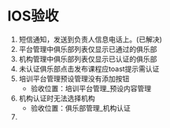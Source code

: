 # IOS验收
1. 短信通知，发送到负责人信息电话上。(已解决)
2. 平台管理中俱乐部列表仅显示已通过的俱乐部
3. 机构管理中俱乐部列表仅显示已认证的俱乐部
4. 未认证俱乐部点击发布课程应toast提示需认证
5. 培训平台管理预设管理没有添加按钮
	- 验收位置：培训平台管理_预设内容管理
6. 机构认证时无法选择机构
	- 验收位置：俱乐部管理_机构认证
7. 